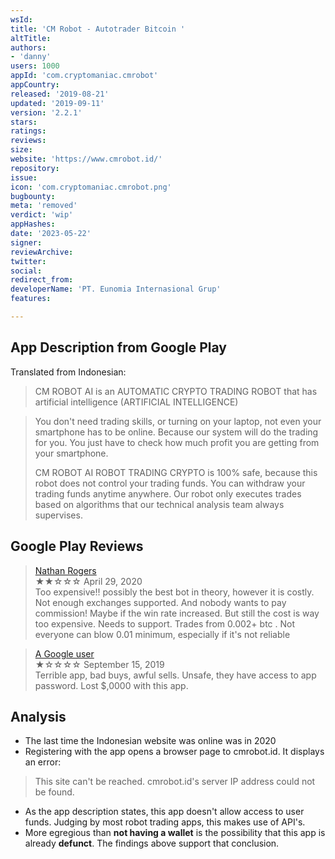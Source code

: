 ```yaml
---
wsId: 
title: 'CM Robot - Autotrader Bitcoin '
altTitle: 
authors:
- 'danny'
users: 1000
appId: 'com.cryptomaniac.cmrobot'
appCountry: 
released: '2019-08-21'
updated: '2019-09-11'
version: '2.2.1'
stars: 
ratings: 
reviews: 
size: 
website: 'https://www.cmrobot.id/'
repository: 
issue: 
icon: 'com.cryptomaniac.cmrobot.png'
bugbounty: 
meta: 'removed'
verdict: 'wip'
appHashes: 
date: '2023-05-22'
signer: 
reviewArchive: 
twitter: 
social: 
redirect_from: 
developerName: 'PT. Eunomia Internasional Grup'
features: 

---
```


## App Description from Google Play 

Translated from Indonesian: 

> CM ROBOT AI is an AUTOMATIC CRYPTO TRADING ROBOT that has artificial intelligence (ARTIFICIAL INTELLIGENCE)

> You don't need trading skills, or turning on your laptop, not even your smartphone has to be online. Because our system will do the trading for you. You just have to check how much profit you are getting from your smartphone.
>
> CM ROBOT AI ROBOT TRADING CRYPTO is 100% safe, because this robot does not control your trading funds. You can withdraw your trading funds anytime anywhere. Our robot only executes trades based on algorithms that our technical analysis team always supervises.

## Google Play Reviews 

> [Nathan Rogers](https://play.google.com/store/apps/details?id=com.cryptomaniac.cmrobot&gl=id)<br>
  ★★☆☆☆ April 29, 2020 <br>
       Too expensive!! possibly the best bot in theory, however it is costly. Not enough exchanges supported. And nobody wants to pay commission! Maybe if the win rate increased. But still the cost is way too expensive. Needs to support. Trades from 0.002+ btc . Not everyone can blow 0.01 minimum, especially if it's not reliable

> [A Google user](https://play.google.com/store/apps/details?id=com.cryptomaniac.cmrobot&gl=id)<br>
  ★☆☆☆☆ September 15, 2019 <br>
       Terrible app, bad buys, awful sells. Unsafe, they have access to app password. Lost $,0000 with this app.

## Analysis 

- The last time the Indonesian website was online was in 2020 
- Registering with the app opens a browser page to cmrobot.id. It displays an error: 

> This site can't be reached. cmrobot.id's server IP address could not be found. 

- As the app description states, this app doesn't allow access to user funds. Judging by most robot trading apps, this makes use of API's. 
- More egregious than **not having a wallet** is the possibility that this app is already **defunct**. The findings above support that conclusion.